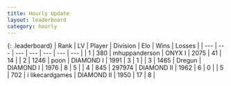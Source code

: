 ```yaml
---
title: Hourly Update
layout: leaderboard
category: hourly
---
```


{: .leaderboard}
| Rank | LV | Player | Division | Elo | Wins | Losses |
| --- | --- | --- | --- | --- | --- | --- |
| <span data-change="1">1</span> | 380 | <span title="ID: 67210">mhuppanderson</span> | ONYX I | <span data-change="106">2075</span> | <span data-change="21">41</span> | <span data-change="6">14</span> |
| <span data-change="-1">2</span> | 1246 | <span title="ID: 540690">poon</span> | DIAMOND I | <span data-change="11">1991</span> | <span data-change="2">3</span> | <span data-change="1">1</span> |
| <span data-change="-">3</span> | 1465 | <span title="ID: 337810">Dregun</span> | DIAMOND I | <span data-change="-">1976</span> | <span data-change="-">8</span> | <span data-change="-">5</span> |
| <span data-change="0">4</span> | 845 | <span title="ID: 544038">297974</span> | DIAMOND II | <span data-change="29">1962</span> | <span data-change="2">6</span> | <span data-change="0">0</span> |
| <span data-change="3">5</span> | 702 | <span title="ID: 700593">i likecardgames</span> | DIAMOND II | <span data-change="79">1950</span> | <span data-change="10">17</span> | <span data-change="3">8</span> |